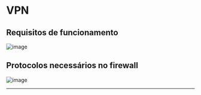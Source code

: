 # VPN

## Requisitos de funcionamento 

![image](https://github.com/AndreCoutinhom/networking_intro/assets/91290799/b3a358f5-4423-41ad-996c-fdd275e7dad2)

## Protocolos necessários no firewall

![image](https://github.com/AndreCoutinhom/networking_intro/assets/91290799/36248a17-6eb5-472f-8baf-1fb4c0cbb3e2)

---
